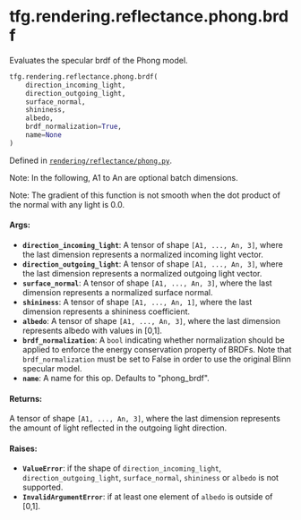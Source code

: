 <div itemscope itemtype="http://developers.google.com/ReferenceObject">
<meta itemprop="name" content="tfg.rendering.reflectance.phong.brdf" />
<meta itemprop="path" content="Stable" />
</div>

# tfg.rendering.reflectance.phong.brdf

Evaluates the specular brdf of the Phong model.

```python
tfg.rendering.reflectance.phong.brdf(
    direction_incoming_light,
    direction_outgoing_light,
    surface_normal,
    shininess,
    albedo,
    brdf_normalization=True,
    name=None
)
```

Defined in [`rendering/reflectance/phong.py`](https://github.com/tensorflow/graphics/blob/master/tensorflow_graphics/rendering/reflectance/phong.py).

<!-- Placeholder for "Used in" -->

Note: In the following, A1 to An are optional batch dimensions.

Note: The gradient of this function is not smooth when the dot product of the
normal with any light is 0.0.

#### Args:

*   <b>`direction_incoming_light`</b>: A tensor of shape `[A1, ..., An, 3]`,
    where the last dimension represents a normalized incoming light vector.
*   <b>`direction_outgoing_light`</b>: A tensor of shape `[A1, ..., An, 3]`,
    where the last dimension represents a normalized outgoing light vector.
*   <b>`surface_normal`</b>: A tensor of shape `[A1, ..., An, 3]`, where the
    last dimension represents a normalized surface normal.
*   <b>`shininess`</b>: A tensor of shape `[A1, ..., An, 1]`, where the last
    dimension represents a shininess coefficient.
*   <b>`albedo`</b>: A tensor of shape `[A1, ..., An, 3]`, where the last
    dimension represents albedo with values in [0,1].
*   <b>`brdf_normalization`</b>: A `bool` indicating whether normalization
    should be applied to enforce the energy conservation property of BRDFs. Note
    that `brdf_normalization` must be set to False in order to use the original
    Blinn specular model.
*   <b>`name`</b>: A name for this op. Defaults to "phong_brdf".

#### Returns:

A tensor of shape `[A1, ..., An, 3]`, where the last dimension represents
  the amount of light reflected in the outgoing light direction.


#### Raises:

*   <b>`ValueError`</b>: if the shape of `direction_incoming_light`,
    `direction_outgoing_light`, `surface_normal`, `shininess` or `albedo` is not
    supported.
*   <b>`InvalidArgumentError`</b>: if at least one element of `albedo` is
    outside of [0,1].
